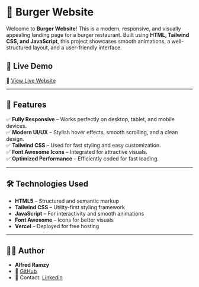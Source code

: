 # 🍔 Burger Website

Welcome to **Burger Website**! This is a modern, responsive, and visually appealing landing page for a burger restaurant. Built using **HTML, Tailwind CSS, and JavaScript**, this project showcases smooth animations, a well-structured layout, and a user-friendly interface.

## 📸 Live Demo
🔗 [View Live Website](https://alfredo-burger.vercel.app/)

---

## 📌 Features
✅ **Fully Responsive** – Works perfectly on desktop, tablet, and mobile devices.  
✅ **Modern UI/UX** – Stylish hover effects, smooth scrolling, and a clean design.  
✅ **Tailwind CSS** – Used for fast styling and easy customization.  
✅ **Font Awesome Icons** – Integrated for attractive visuals.  
✅ **Optimized Performance** – Efficiently coded for fast loading.  

---

## 🛠️ Technologies Used
- **HTML5** – Structured and semantic markup  
- **Tailwind CSS** – Utility-first styling framework  
- **JavaScript** – For interactivity and smooth animations  
- **Font Awesome** – Icons for better visuals  
- **Vercel** – Deployed for free hosting  

---

## 👨‍💻 Author

- **Alfred Ramzy**  
- 💼 [GitHub](https://github.com/Alfred-Ramz)  
- 📧 Contact: [Linkedin](https://www.linkedin.com/in/alfredramzy/)
